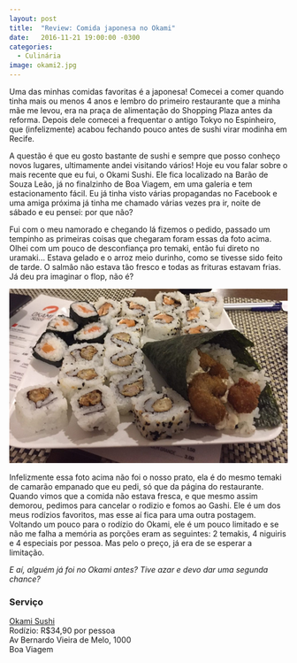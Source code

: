 ```yaml
---
layout: post
title:  "Review: Comida japonesa no Okami"
date:   2016-11-21 19:00:00 -0300
categories:
  - Culinária
image: okami2.jpg
---
```


Uma das minhas comidas favoritas é a japonesa! Comecei a comer quando tinha mais ou menos 4 anos e lembro do primeiro restaurante que a minha mãe me levou, era na praça de alimentação do Shopping Plaza antes da reforma. Depois dele comecei a frequentar o antigo Tokyo no Espinheiro, que (infelizmente) acabou fechando pouco antes de sushi virar modinha em Recife.

A questão é que eu gosto bastante de sushi e sempre que posso conheço novos lugares, ultimamente andei visitando vários! Hoje eu vou falar sobre o mais recente que eu fui, o Okami Sushi. Ele fica localizado na Barão de Souza Leão, já no finalzinho de Boa Viagem, em uma galeria e tem estacionamento fácil. Eu já tinha visto várias propagandas no Facebook e uma amiga próxima já tinha me chamado várias vezes pra ir, noite de sábado e eu pensei: por que não?
  
Fui com o meu namorado e chegando lá fizemos o pedido, passado um tempinho as primeiras coisas que chegaram foram essas da foto acima. Olhei com um pouco de desconfiança pro temaki, então fui direto no uramaki... Estava gelado e o arroz meio durinho, como se tivesse sido feito de tarde. O salmão não estava tão fresco e todas as frituras estavam frias. Já deu pra imaginar o flop, não é?
  
![Temaki da propaganda](/assets/images/posts/okami2.jpg)
  
Infelizmente essa foto acima não foi o nosso prato, ela é do mesmo temaki de camarão empanado que eu pedi, só que da página do restaurante. Quando vimos que a comida não estava fresca, e que mesmo assim demorou, pedimos para cancelar o rodizio e fomos ao Gashi. Ele é um dos meus rodízios favoritos, mas esse aí fica para uma outra postagem. Voltando um pouco para o rodízio do Okami, ele é um pouco limitado e se não me falha a memória as porções eram as seguintes: 2 temakis, 4 niguiris e 4 especiais por pessoa. Mas pelo o preço, já era de se esperar a limitação.
  
*E aí, alguém já foi no Okami antes? Tive azar e devo dar uma segunda chance?*
  
### Serviço

[Okami Sushi](https://www.facebook.com/okamisushirecife)  
Rodízio: R$34,90 por pessoa  
Av Bernardo Vieira de Melo, 1000  
Boa Viagem
 
  
  

